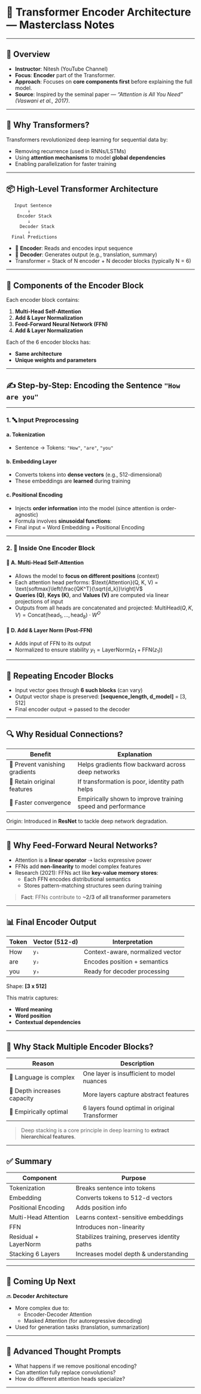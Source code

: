 # 🧠 Transformer Encoder Architecture — Masterclass Notes

---

## 📌 Overview

- **Instructor**: Nitesh (YouTube Channel)
- **Focus**: **Encoder** part of the Transformer.
- **Approach**: Focuses on **core components first** before explaining the full model.
- **Source**: Inspired by the seminal paper — _“Attention is All You Need” (Vaswani et al., 2017)_.

---

## 🧭 Why Transformers?

Transformers revolutionized deep learning for sequential data by:

- Removing recurrence (used in RNNs/LSTMs)
- Using **attention mechanisms** to model **global dependencies**
- Enabling parallelization for faster training

---

## 📦 High-Level Transformer Architecture

       Input Sentence
            ↓
        Encoder Stack
            ↓
         Decoder Stack
            ↓
      Final Predictions

- 🔹 **Encoder**: Reads and encodes input sequence
- 🔸 **Decoder**: Generates output (e.g., translation, summary)
- Transformer = Stack of N encoder + N decoder blocks (typically N = 6)

---

## 🧱 Components of the Encoder Block

Each encoder block contains:

1. **Multi-Head Self-Attention**
2. **Add & Layer Normalization**
3. **Feed-Forward Neural Network (FFN)**
4. **Add & Layer Normalization**

Each of the 6 encoder blocks has:

- **Same architecture**
- **Unique weights and parameters**

---

## ✍️ Step-by-Step: Encoding the Sentence `"How are you"`

---

### 1. 🔤 Input Preprocessing

#### a. **Tokenization**

- Sentence → Tokens: `"How"`, `"are"`, `"you"`

#### b. **Embedding Layer**

- Converts tokens into **dense vectors** (e.g., 512-dimensional)
- These embeddings are **learned** during training

#### c. **Positional Encoding**

- Injects **order information** into the model (since attention is order-agnostic)
- Formula involves **sinusoidal functions**:
- Final input = Word Embedding + Positional Encoding

---

### 2. 🧠 Inside One Encoder Block

#### 🔹 A. Multi-Head Self-Attention

- Allows the model to **focus on different positions** (context)
- Each attention head performs:
  $\text{Attention}(Q, K, V) = \text{softmax}\left(\frac{QK^T}{\sqrt{d_k}}\right)V$
- **Queries (Q)**, **Keys (K)**, and **Values (V)** are computed via linear projections of input
- Outputs from all heads are concatenated and projected:
  $\text{MultiHead}(Q, K, V) = \text{Concat}(\text{head}_1, \ldots, \text{head}_8) \cdot W^O$

#### 🔹 D. Add & Layer Norm (Post-FFN)

- Adds input of FFN to its output
- Normalized to ensure stability
  $y_1 = \text{LayerNorm}(z_1 + \text{FFN}(z_1))$

---

## 🔁 Repeating Encoder Blocks

- Input vector goes through **6 such blocks** (can vary)
- Output vector shape is preserved: **[sequence_length, d_model]** = [3, 512]
- Final encoder output → passed to the decoder

---

## 🔍 Why Residual Connections?

| Benefit                        | Explanation                                                 |
| ------------------------------ | ----------------------------------------------------------- |
| 🔄 Prevent vanishing gradients | Helps gradients flow backward across deep networks          |
| 🧩 Retain original features    | If transformation is poor, identity path helps              |
| 🚀 Faster convergence          | Empirically shown to improve training speed and performance |

Origin: Introduced in **ResNet** to tackle deep network degradation.

---

## 🧠 Why Feed-Forward Neural Networks?

- Attention is a **linear operator** ➝ lacks expressive power
- FFNs add **non-linearity** to model complex features
- Research (2021): FFNs act like **key-value memory stores**:
  - Each FFN encodes distributional semantics
  - Stores pattern-matching structures seen during training

> **Fact**: FFNs contribute to **~2/3 of all transformer parameters**

---

## 📊 Final Encoder Output

| Token | Vector (512-d) | Interpretation                   |
| ----- | -------------- | -------------------------------- |
| How   | `y₁`           | Context-aware, normalized vector |
| are   | `y₂`           | Encodes position + semantics     |
| you   | `y₃`           | Ready for decoder processing     |

Shape: **[3 x 512]**

This matrix captures:

- **Word meaning**
- **Word position**
- **Contextual dependencies**

---

## 🧩 Why Stack Multiple Encoder Blocks?

| Reason                      | Description                                    |
| --------------------------- | ---------------------------------------------- |
| 🧠 Language is complex      | One layer is insufficient to model nuances     |
| 🔁 Depth increases capacity | More layers capture abstract features          |
| 🧪 Empirically optimal      | 6 layers found optimal in original Transformer |

> Deep stacking is a core principle in deep learning to **extract hierarchical features**.

---

## ✅ Summary

| Component            | Purpose                                       |
| -------------------- | --------------------------------------------- |
| Tokenization         | Breaks sentence into tokens                   |
| Embedding            | Converts tokens to 512-d vectors              |
| Positional Encoding  | Adds position info                            |
| Multi-Head Attention | Learns context-sensitive embeddings           |
| FFN                  | Introduces non-linearity                      |
| Residual + LayerNorm | Stabilizes training, preserves identity paths |
| Stacking 6 Layers    | Increases model depth & understanding         |

---

## 🚧 Coming Up Next

🔜 **Decoder Architecture**

- More complex due to:
  - Encoder-Decoder Attention
  - Masked Attention (for autoregressive decoding)
- Used for generation tasks (translation, summarization)

---

## 🧠 Advanced Thought Prompts

- What happens if we remove positional encoding?
- Can attention fully replace convolutions?
- How do different attention heads specialize?

---
